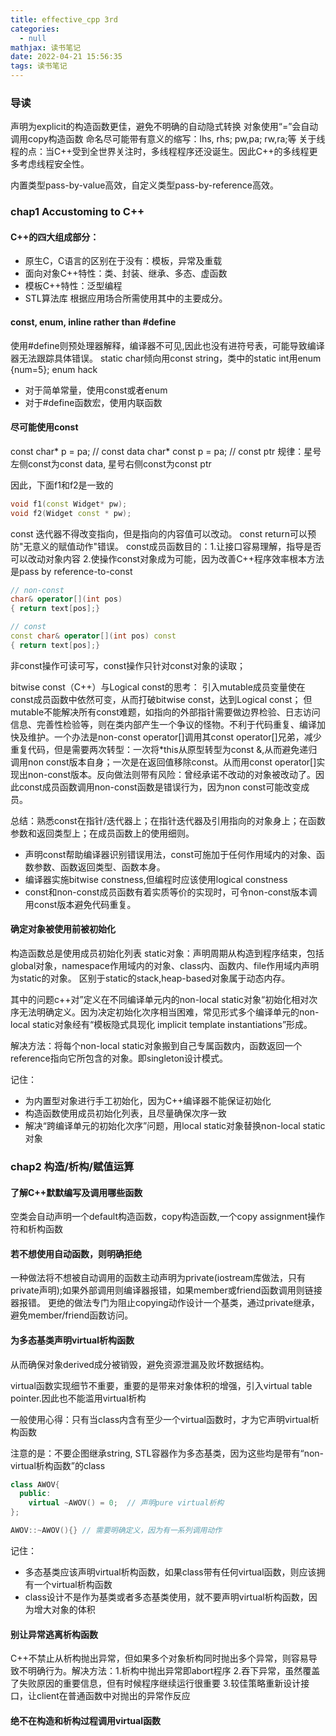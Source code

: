 ```yaml
---
title: effective_cpp 3rd
categories:
  - null
mathjax: 读书笔记
date: 2022-04-21 15:56:35
tags: 读书笔记
---
```

### 导读
声明为explicit的构造函数更佳，避免不明确的自动隐式转换
对象使用“=”会自动调用copy构造函数
命名尽可能带有意义的缩写：lhs, rhs; pw,pa; rw,ra;等
关于线程的点：当C++受到全世界关注时，多线程程序还没诞生。因此C++的多线程更多考虑线程安全性。

内置类型pass-by-value高效，自定义类型pass-by-reference高效。

### chap1 Accustoming to C++
#### C++的四大组成部分：
- 原生C，C语言的区别在于没有：模板，异常及重载
- 面向对象C++特性：类、封装、继承、多态、虚函数
- 模板C++特性：泛型编程
- STL算法库
根据应用场合所需使用其中的主要成分。

#### const, enum, inline rather than #define
使用#define则预处理器解释，编译器不可见,因此也没有进符号表，可能导致编译器无法跟踪具体错误。
static char倾向用const string，类中的static int用enum {num=5}; enum hack

- 对于简单常量，使用const或者enum
- 对于#define函数宏，使用内联函数

#### 尽可能使用const
const char* p = pa; // const data
char* const p = pa; // const ptr
规律：星号左侧const为const data, 星号右侧const为const ptr

因此，下面f1和f2是一致的
``` cpp
void f1(const Widget* pw);
void f2(Widget const * pw);
```

const 迭代器不得改变指向，但是指向的内容值可以改动。
const return可以预防"无意义的赋值动作"错误。
const成员函数目的：1.让接口容易理解，指导是否可以改动对象内容 2.使操作const对象成为可能，因为改善C++程序效率根本方法是pass by reference-to-const

``` cpp
// non-const
char& operator[](int pos)
{ return text[pos];}

// const
const char& operator[](int pos) const
{ return text[pos];}
```
非const操作可读可写，const操作只针对const对象的读取；

bitwise const（C++）与Logical const的思考：
引入mutable成员变量使在const成员函数中依然可变，从而打破bitwise const，达到Logical const；
但mutable不能解决所有const难题，如指向的外部指针需要做边界检验、日志访问信息、完善性检验等，则在类内部产生一个争议的怪物。不利于代码重复、编译加快及维护。一个办法是non-const operator[]调用其const operator[]兄弟，减少重复代码，但是需要两次转型：一次将*this从原型转型为const &,从而避免递归调用non const版本自身；一次是在返回值移除const。从而用const operator[]实现出non-const版本。反向做法则带有风险：曾经承诺不改动的对象被改动了。因此const成员函数调用non-const函数是错误行为，因为non const可能改变成员。

总结：熟悉const在指针/迭代器上；在指针迭代器及引用指向的对象身上；在函数参数和返回类型上；在成员函数上的使用细则。
- 声明const帮助编译器识别错误用法，const可施加于任何作用域内的对象、函数参数、函数返回类型、函数本身。
- 编译器实施bitwise constness,但编程时应该使用logical constness
- const和non-const成员函数有着实质等价的实现时，可令non-const版本调用const版本避免代码重复。

#### 确定对象被使用前被初始化
构造函数总是使用成员初始化列表
static对象：声明周期从构造到程序结束，包括global对象，namespace作用域内的对象、class内、函数内、file作用域内声明为static的对象。
区别于static的stack,heap-based对象属于动态内存。

其中的问题c++对”定义在不同编译单元内的non-local static对象“初始化相对次序无法明确定义。因为决定初始化次序相当困难，常见形式多个编译单元的non-local static对象经有“模板隐式具现化 implicit template instantiations”形成。

解决方法：将每个non-local static对象搬到自己专属函数内，函数返回一个reference指向它所包含的对象。即singleton设计模式。

记住：
- 为内置型对象进行手工初始化，因为C++编译器不能保证初始化
- 构造函数使用成员初始化列表，且尽量确保次序一致
- 解决“跨编译单元的初始化次序”问题，用local static对象替换non-local static对象

### chap2 构造/析构/赋值运算

#### 了解C++默默编写及调用哪些函数
空类会自动声明一个default构造函数，copy构造函数,一个copy assignment操作符和析构函数

#### 若不想使用自动函数，则明确拒绝
一种做法将不想被自动调用的函数主动声明为private(iostream库做法，只有private声明);如果外部调用则编译器报错，如果member或friend函数调用则链接器报错。
更绝的做法专门为阻止copying动作设计一个基类，通过private继承，避免member/friend函数访问。

#### 为多态基类声明virtual析构函数
从而确保对象derived成分被销毁，避免资源泄漏及败坏数据结构。

virtual函数实现细节不重要，重要的是带来对象体积的增强，引入virtual table pointer.因此也不能滥用virtual析构

一般使用心得：只有当class内含有至少一个virtual函数时，才为它声明virtual析构函数

注意的是：不要企图继承string, STL容器作为多态基类，因为这些均是带有“non-virtual析构函数”的class

``` cpp
class AWOV{
  public:
    virtual ~AWOV() = 0;  // 声明pure virtual析构
};

AWOV::~AWOV(){} // 需要明确定义，因为有一系列调用动作
```

记住：
- 多态基类应该声明virtual析构函数，如果class带有任何virtual函数，则应该拥有一个virtual析构函数
- class设计不是作为基类或者多态基类使用，就不要声明virtual析构函数，因为增大对象的体积


#### 别让异常逃离析构函数
C++不禁止从析构抛出异常，但如果多个对象析构同时抛出多个异常，则容易导致不明确行为。解决方法：1.析构中抛出异常即abort程序 2.吞下异常，虽然覆盖了失败原因的重要信息，但有时候程序继续运行很重要 3.较佳策略重新设计接口，让client在普通函数中对抛出的异常作反应

#### 绝不在构造和析构过程调用virtual函数


